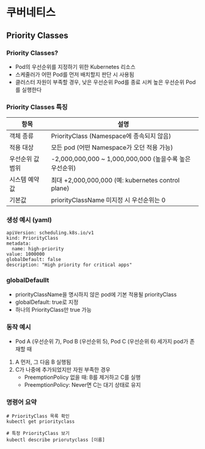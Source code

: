 # 쿠버네티스

## Priority Classes

### Priority Classes?
- Pod의 우선순위를 지정하기 위한 Kubernetes 리소스
- 스케줄러가 어떤 Pod를 먼저 배치할지 판단 시 사용됨
- 클러스터 자원이 부족할 경우, 낮은 우선순위 Pod를 종료 시켜 높은 우선순위 Pod를 실행한다

### Priority Classes 특징
| 항목               | 설명                                              
|-------------------|------------------------------------------------------------------------------|
| 객체 종류         | PriorityClass (Namespace에 종속되지 않음) |
| 적용 대상 | 모든 pod (어떤 Namespace가 오던 적용 가능)|
| 우선순위 값 범위 | -2,000,000,000 ~ 1,000,000,000 (높을수록 높은 우선순위) |
| 시스템 예약 값 | 최대 +2,000,000,000 (예: kubernetes control plane) |
| 기본값 | priorityClassName 미지정 시 우선순위는 0 | 

### 생성 예시 (yaml)
```
apiVersion: scheduling.k8s.io/v1
kind: PriorityClass
metadata:
  name: high-priority
value: 1000000
globalDefault: false
description: "High priority for critical apps"
```
### globalDefaullt
- priorityClassName을 명시하지 않은 pod에 기본 적용될 priorityClass
- globalDefault: true로 지정
- 하나의 PriorityClass만 true 가능

### 동작 예시
- Pod A (우선순위 7), Pod B (우선순위 5), Pod C (우선순위 6) 세가지 pod가 존재할 때
1. A 먼저, 그 다음 B 실행됨
2. C가 나중에 추가되었지만 자원 부족한 경우
    - PreemptionPolicy 없을 때: B를 제거하고 C를 실행
    - PreemptionPolicy: Never면 C는 대기 상태로 유지

### 명령어 요약
```
# PriorityClass 목록 확인
kubectl get priorityclass

# 특정 PriorityClass 보기
kubectl describe priorutyclass [이름]
```